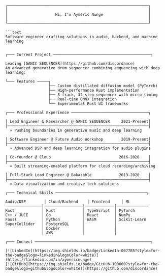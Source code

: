 <pre>
<code>
╭──────────────────────────────────────────────────────────────╮
│                                                              │
│                     Hi, I'm Aymeric Nunge                    │
│                                                              │
╰──────────────────────────────────────────────────────────────╯

```text
Software engineer crafting solutions in audio, backend, and machine learning
```

┌─── Current Project ───────────────────────────────────────────┐

Leading [GANIC SEQUENCER](https://github.com/discordance)
An advanced generative drum sequencer combining sequencing with deep learning:

└─── Features ─────┐
                   ├── Custom distillated diffusion model (PyTorch)
                   ├── High-performance Rust implementation
                   ├── 8-track, 32-step sequencer with micro-timing
                   ├── Real-time ONNX integration
                   └── Experimental Rust UI frameworks

┌─── Professional Experience ──────────────────────────────────┐

│ Lead Engineer & Researcher @ GANIC SEQUENCER     2021-Present│
├──────────────────────────────────────────────────────────────┤
  » Pushing boundaries in generative music and deep learning

│ Software Engineer @ Future Audio Workshop        2019-Present│
├──────────────────────────────────────────────────────────────┤
  » Advanced DSP and deep learning integration for audio plugins

│ Co-founder @ Cloub                              2016-2020    │
├──────────────────────────────────────────────────────────────┤
  » Built streaming-enabled platform for cloud recording/archiving

│ Full-Stack Lead Engineer @ Bakasable            2013-2020    │
├──────────────────────────────────────────────────────────────┤
  » Data visualization and creative tech solutions

┌─── Technical Skills ────────────────────────────────────────┐

Audio/DSP        │ Cloud/Backend    │ Frontend     │ ML
────────────────│─────────────────│─────────────│──────────────
Rust            │ Rust            │ TypeScript  │ PyTorch
C++ / JUCE      │ Go              │ React       │ NumPy
Faust           │ Python          │ WASM        │ SciKit-Learn
SuperCollider   │ PostgreSQL      │             │
                │ Docker          │             │
                │ AWS             │             │

┌─── Connect ───────────────────────────────────────────────────┐

[![LinkedIn](https://img.shields.io/badge/LinkedIn-0077B5?style=for-the-badge&logo=linkedin&logoColor=white)](https://linkedin.com/in/aymericnunge)
[![GitHub](https://img.shields.io/badge/GitHub-100000?style=for-the-badge&logo=github&logoColor=white)](https://github.com/discordance)
</code>
</pre>

